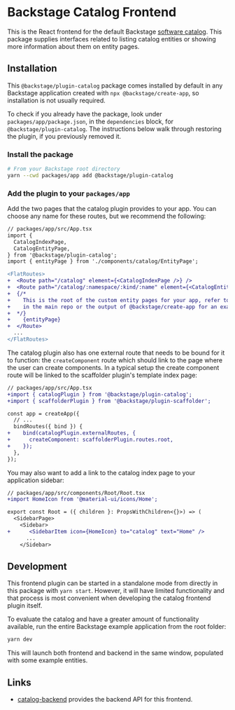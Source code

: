 # Backstage Catalog Frontend

This is the React frontend for the default Backstage [software
catalog](http://backstage.io/docs/features/software-catalog/).
This package supplies interfaces related to listing catalog entities or showing
more information about them on entity pages.

## Installation

This `@backstage/plugin-catalog` package comes installed by default in any
Backstage application created with `npx @backstage/create-app`, so installation
is not usually required.

To check if you already have the package, look under
`packages/app/package.json`, in the `dependencies` block, for
`@backstage/plugin-catalog`. The instructions below walk through restoring the
plugin, if you previously removed it.

### Install the package

```bash
# From your Backstage root directory
yarn --cwd packages/app add @backstage/plugin-catalog
```

### Add the plugin to your `packages/app`

Add the two pages that the catalog plugin provides to your app. You can choose
any name for these routes, but we recommend the following:

```diff
// packages/app/src/App.tsx
import {
  CatalogIndexPage,
  CatalogEntityPage,
} from '@backstage/plugin-catalog';
import { entityPage } from './components/catalog/EntityPage';

<FlatRoutes>
+  <Route path="/catalog" element={<CatalogIndexPage />} />
+  <Route path="/catalog/:namespace/:kind/:name" element={<CatalogEntityPage />}>
+  {/*
+    This is the root of the custom entity pages for your app, refer to the example app
+    in the main repo or the output of @backstage/create-app for an example
+  */}
+    {entityPage}
+  </Route>
  ...
</FlatRoutes>
```

The catalog plugin also has one external route that needs to be bound for it to
function: the `createComponent` route which should link to the page where the
user can create components. In a typical setup the create component route will
be linked to the scaffolder plugin's template index page:

```diff
// packages/app/src/App.tsx
+import { catalogPlugin } from '@backstage/plugin-catalog';
+import { scaffolderPlugin } from '@backstage/plugin-scaffolder';

const app = createApp({
  // ...
  bindRoutes({ bind }) {
+    bind(catalogPlugin.externalRoutes, {
+      createComponent: scaffolderPlugin.routes.root,
+    });
  },
});
```

You may also want to add a link to the catalog index page to your application
sidebar:

```diff
// packages/app/src/components/Root/Root.tsx
+import HomeIcon from '@material-ui/icons/Home';

export const Root = ({ children }: PropsWithChildren<{}>) => (
  <SidebarPage>
    <Sidebar>
+      <SidebarItem icon={HomeIcon} to="catalog" text="Home" />
      ...
    </Sidebar>
```

## Development

This frontend plugin can be started in a standalone mode from directly in this
package with `yarn start`. However, it will have limited functionality and that
process is most convenient when developing the catalog frontend plugin itself.

To evaluate the catalog and have a greater amount of functionality available,
run the entire Backstage example application from the root folder:

```bash
yarn dev
```

This will launch both frontend and backend in the same window, populated with
some example entities.

## Links

- [catalog-backend](https://github.com/backstage/backstage/tree/master/plugins/catalog-backend)
  provides the backend API for this frontend.
